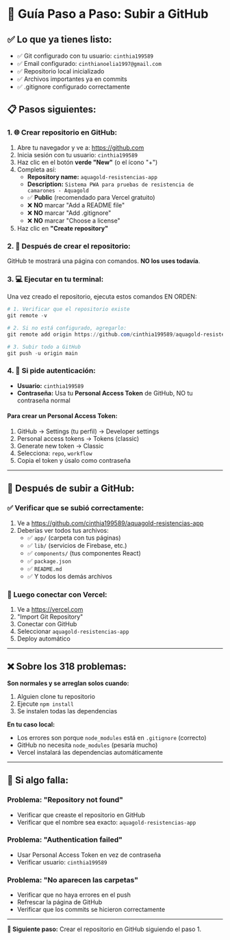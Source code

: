 # 🚀 Guía Paso a Paso: Subir a GitHub

## ✅ Lo que ya tienes listo:
- ✅ Git configurado con tu usuario: `cinthia199589`
- ✅ Email configurado: `cinthianoelia1997@gmail.com`
- ✅ Repositorio local inicializado
- ✅ Archivos importantes ya en commits
- ✅ .gitignore configurado correctamente

## 📋 Pasos siguientes:

### 1. 🌐 Crear repositorio en GitHub:
1. Abre tu navegador y ve a: https://github.com
2. Inicia sesión con tu usuario: `cinthia199589`
3. Haz clic en el botón **verde "New"** (o el ícono "+")
4. Completa así:
   - **Repository name:** `aquagold-resistencias-app`
   - **Description:** `Sistema PWA para pruebas de resistencia de camarones - Aquagold`
   - ✅ **Public** (recomendado para Vercel gratuito)
   - ❌ **NO** marcar "Add a README file"
   - ❌ **NO** marcar "Add .gitignore"
   - ❌ **NO** marcar "Choose a license"
5. Haz clic en **"Create repository"**

### 2. 🔗 Después de crear el repositorio:
GitHub te mostrará una página con comandos. **NO los uses todavía**.

### 3. 💻 Ejecutar en tu terminal:
Una vez creado el repositorio, ejecuta estos comandos EN ORDEN:

```powershell
# 1. Verificar que el repositorio existe
git remote -v

# 2. Si no está configurado, agregarlo:
git remote add origin https://github.com/cinthia199589/aquagold-resistencias-app.git

# 3. Subir todo a GitHub
git push -u origin main
```

### 4. 🔐 Si pide autenticación:
- **Usuario:** `cinthia199589` 
- **Contraseña:** Usa tu **Personal Access Token** de GitHub, NO tu contraseña normal

#### Para crear un Personal Access Token:
1. GitHub → Settings (tu perfil) → Developer settings
2. Personal access tokens → Tokens (classic)
3. Generate new token → Classic
4. Selecciona: `repo`, `workflow`
5. Copia el token y úsalo como contraseña

---

## 🎯 Después de subir a GitHub:

### ✅ Verificar que se subió correctamente:
1. Ve a https://github.com/cinthia199589/aquagold-resistencias-app
2. Deberías ver todos tus archivos:
   - ✅ `app/` (carpeta con tus páginas)
   - ✅ `lib/` (servicios de Firebase, etc.)
   - ✅ `components/` (tus componentes React)
   - ✅ `package.json`
   - ✅ `README.md`
   - ✅ Y todos los demás archivos

### 🚀 Luego conectar con Vercel:
1. Ve a https://vercel.com
2. "Import Git Repository"
3. Conectar con GitHub
4. Seleccionar `aquagold-resistencias-app`
5. Deploy automático

---

## ❌ Sobre los 318 problemas:

**Son normales y se arreglan solos cuando:**
1. Alguien clone tu repositorio
2. Ejecute `npm install`
3. Se instalen todas las dependencias

**En tu caso local:**
- Los errores son porque `node_modules` está en `.gitignore` (correcto)
- GitHub no necesita `node_modules` (pesaría mucho)
- Vercel instalará las dependencias automáticamente

---

## 🔧 Si algo falla:

### Problema: "Repository not found"
- Verificar que creaste el repositorio en GitHub
- Verificar que el nombre sea exacto: `aquagold-resistencias-app`

### Problema: "Authentication failed"
- Usar Personal Access Token en vez de contraseña
- Verificar usuario: `cinthia199589`

### Problema: "No aparecen las carpetas"
- Verificar que no haya errores en el push
- Refrescar la página de GitHub
- Verificar que los commits se hicieron correctamente

---

**🎯 Siguiente paso:** Crear el repositorio en GitHub siguiendo el paso 1.